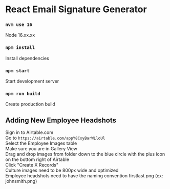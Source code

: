 # React Email Signature Generator

### `nvm use 16`

Node 16.xx.xx

### `npm install`

Install dependencies

### `npm start`

Start development server

### `npm run build`

Create production build

## Adding New Employee Headshots

Sign in to Airtable.com<br>
Go to `https://airtable.com/appY8CxyBarWLloUl`<br>
Select the Employee Images table<br>
Make sure you are in Gallery View<br>
Drag and drop images from folder down to the blue circle with the plus icon on the bottom right of Airtable<br>
Click "Create X Records"<br>
Culture images need to be 800px wide and optimized<br>
Employee headshots need to have the naming convention firstlast.png (ex: johnsmith.png)<br>
